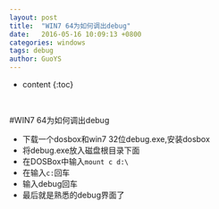 ```yaml
---
layout: post
title:  "WIN7 64为如何调出debug"
date:   2016-05-16 10:09:13 +0800
categories: windows
tags: debug
author: GuoYS
---
```

* content
{:toc}

  ​



#WIN7 64为如何调出debug

-	下载一个dosbox和win7 32位debug.exe,安装dosbox
-	将debug.exe放入磁盘根目录下面
  -	在DOSBox中输入`mount c d:\`
  -	在输入`c:`回车
  -	输入debug回车
  -	最后就是熟悉的debug界面了  


